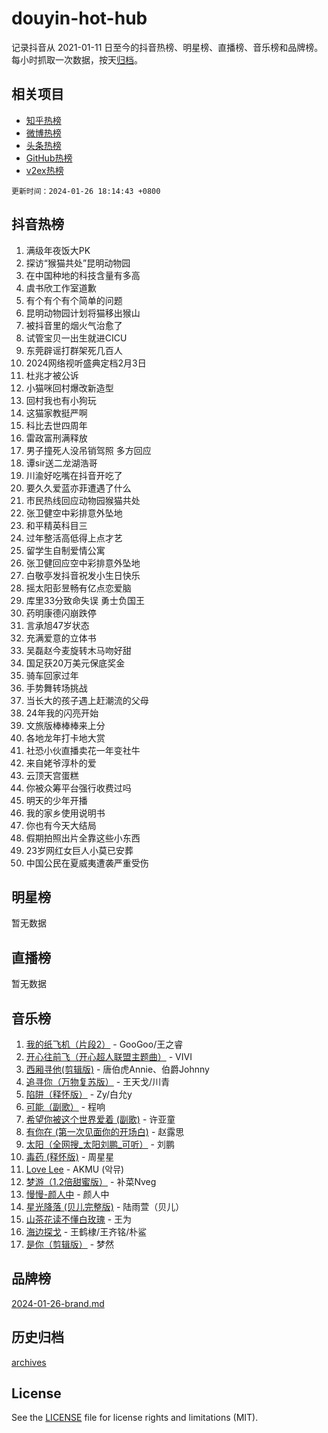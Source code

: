 # douyin-hot-hub

记录抖音从 2021-01-11 日至今的抖音热榜、明星榜、直播榜、音乐榜和品牌榜。每小时抓取一次数据，按天[归档](archives)。

## 相关项目

- [知乎热榜](https://github.com/lonnyzhang423/zhihu-hot-hub)
- [微博热榜](https://github.com/lonnyzhang423/weibo-hot-hub)
- [头条热榜](https://github.com/lonnyzhang423/toutiao-hot-hub)
- [GitHub热榜](https://github.com/lonnyzhang423/github-hot-hub)
- [v2ex热榜](https://github.com/lonnyzhang423/v2ex-hot-hub)


`更新时间：2024-01-26 18:14:43 +0800`

## 抖音热榜

1. 满级年夜饭大PK
1. 探访“猴猫共处”昆明动物园
1. 在中国种地的科技含量有多高
1. 虞书欣工作室道歉
1. 有个有个有个简单的问题
1. 昆明动物园计划将猫移出猴山
1. 被抖音里的烟火气治愈了
1. 试管宝贝一出生就进CICU
1. 东莞辟谣打群架死几百人
1. 2024网络视听盛典定档2月3日
1. 杜兆才被公诉
1. 小猫咪回村爆改新造型
1. 回村我也有小狗玩
1. 这猫家教挺严啊
1. 科比去世四周年
1. 雷政富刑满释放
1. 男子撞死人没吊销驾照 多方回应
1. 谭sir送二龙湖浩哥
1. 川渝好吃嘴在抖音开吃了
1. 要久久爱蓝亦菲遭遇了什么
1. 市民热线回应动物园猴猫共处
1. 张卫健空中彩排意外坠地
1. 和平精英科目三
1. 过年整活高低得上点才艺
1. 留学生自制爱情公寓
1. 张卫健回应空中彩排意外坠地
1. 白敬亭发抖音祝发小生日快乐
1. 摇太阳彭昱畅有亿点恋爱脑
1. 库里33分致命失误 勇士负国王
1. 药明康德闪崩跌停
1. 言承旭47岁状态
1. 充满爱意的立体书
1. 吴磊赵今麦旋转木马吻好甜
1. 国足获20万美元保底奖金
1. 骑车回家过年
1. 手势舞转场挑战
1. 当长大的孩子遇上赶潮流的父母
1. 24年我的闪亮开始
1. 文旅版棒棒棒来上分
1. 各地龙年打卡地大赏
1. 社恐小伙直播卖花一年变社牛
1. 来自姥爷淳朴的爱
1. 云顶天宫蛋糕
1. 你被众筹平台强行收费过吗
1. 明天的少年开播
1. 我的家乡使用说明书
1. 你也有今天大结局
1. 假期拍照出片全靠这些小东西
1. 23岁网红女巨人小莫已安葬
1. 中国公民在夏威夷遭袭严重受伤

## 明星榜

暂无数据

## 直播榜

暂无数据

## 音乐榜

1. [我的纸飞机（片段2）](https://sf86-cdn-tos.douyinstatic.com/obj/tos-cn-ve-2774/oM2ZrKcg2CD5AeRB2gkeXOFB1IxAGJdZPazYHf) - GooGoo/王之睿
1. [开心往前飞（开心超人联盟主题曲）](https://sf86-cdn-tos.douyinstatic.com/obj/tos-cn-ve-2774/9d8fb7c82cf1421fb93a9fe925275e0a) - VIVI
1. [西厢寻他(剪辑版)](https://sf3-cdn-tos.douyinstatic.com/obj/tos-cn-ve-2774/oUsAVfAQKlRNxEv5qxvIB8o5qmIWUcXbzJKJhw) - 唐伯虎Annie、伯爵Johnny
1. [追寻你（万物复苏版）](https://sf86-cdn-tos.douyinstatic.com/obj/tos-cn-ve-2774/oYeAZJsbjIDit9APmBg8u6uDUQnHmoCf3gbo74) - 王天戈/川青
1. [陷阱（释怀版）](https://sf3-cdn-tos.douyinstatic.com/obj/tos-cn-ve-2774/oE8C21LeZrzKLDFfQYgMzx4GAIHageG5IzayY7) - Zy/白允y
1. [可能（副歌）](https://sf86-cdn-tos.douyinstatic.com/obj/tos-cn-ve-2774/cde1731888894259b333569393c2fb51) - 程响
1. [希望你被这个世界爱着 (副歌)](https://sf86-cdn-tos.douyinstatic.com/obj/tos-cn-ve-2774/oUHCmWQfZlE3QQBKBeD8rCFLpJzPgCpImhsxMt) - 许亚童
1. [有你在 (第一次见面你的开场白)](https://sf86-cdn-tos.douyinstatic.com/obj/tos-cn-ve-2774/oAthrQ3ClJBfI57uBoFEgNDYtNCZ0TSYQQfxQ0) - 赵露思
1. [太阳（全网搜_太阳刘鹏_可听）](https://sf86-cdn-tos.douyinstatic.com/obj/tos-cn-ve-2774/ogWbyIQnlBFImVbeDocRdCIYtBHlbJXgfZMvgz) - 刘鹏
1. [毒药 (释怀版)](https://sf86-cdn-tos.douyinstatic.com/obj/tos-cn-ve-2774/oYILMEAzspdZBIzy4frJNB8ZHPHWAhiwowd4Ad) - 周星星
1. [Love Lee](https://sf86-cdn-tos.douyinstatic.com/obj/tos-cn-ve-2774/o05GbkJGbCBTdDnMtB0fwOYgkeZp23vrWQDQBS) - AKMU (악뮤)
1. [梦游（1.2倍甜蜜版）](https://sf86-cdn-tos.douyinstatic.com/obj/tos-cn-ve-2774/o4gyAUm8hwufoEABmwVIiQtHsFuGzAEEWtNMzo) - 补菜Nveg
1. [慢慢-颜人中](https://sf6-cdn-tos.douyinstatic.com/obj/tos-cn-ve-2774/ocjHNfBXdBxQNC8ZGAeoLMFTUgtBg8bkExunDC) - 颜人中
1. [星光降落 (贝儿完整版)](https://sf3-cdn-tos.douyinstatic.com/obj/tos-cn-ve-2774/okwB9hAwyAtsFFkFBzAX1hOOfQuIoMNs0W2Mwr) - 陆雨萱（贝儿）
1. [山茶花读不懂白玫瑰](https://sf86-cdn-tos.douyinstatic.com/obj/tos-cn-ve-2774/osfn8B7DktrRHEPJgPCfDbw7QDQEkwC16BxZg9) - 王为
1. [海边探戈](https://sf6-cdn-tos.douyinstatic.com/obj/tos-cn-ve-2774/os9gE0VQCGqt6VQkZDyBBYvfSDY0QFe3vVmubn) - 王鹤棣/王齐铭/朴鲨
1. [是你（剪辑版）](https://sf3-cdn-tos.douyinstatic.com/obj/tos-cn-ve-2774/46019dae783c4c969944217fe1cfafc4) - 梦然

## 品牌榜

[2024-01-26-brand.md](archives/2024-01-26-brand.md)

## 历史归档

[archives](archives)

## License

See the [LICENSE](LICENSE) file for license rights and limitations (MIT).
